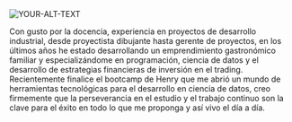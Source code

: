 <picture>
 <source media="(prefers-color-scheme: dark)" srcset="YOUR-DARKMODE-IMAGE">
 <source media="(prefers-color-scheme: light)" srcset="YOUR-LIGHTMODE-IMAGE">
 <img alt="YOUR-ALT-TEXT" src="YOUR-DEFAULT-IMAGE">
</picture>


Con gusto por la docencia, experiencia en proyectos de desarrollo industrial, desde proyectista dibujante hasta gerente de proyectos, en los últimos años he estado desarrollando un emprendimiento gastronómico familiar y especializándome en programación, ciencia de datos y el desarrollo de estrategias financieras de inversión en el trading. Recientemente finalice el bootcamp de Henry que me abrió un mundo de herramientas tecnológicas para el desarrollo en ciencia de datos, creo firmemente que la perseverancia en el estudio y el trabajo continuo son la clave para el éxito en todo lo que me proponga y así vivo el día a día. 
<!-- 
### Hi there 👋
**JCSR2022/JCSR2022** is a ✨ _special_ ✨ repository because its `README.md` (this file) appears on your GitHub profile.

Here are some ideas to get you started:

- 🔭 I’m currently working on ...
- 🌱 I’m currently learning ...
- 👯 I’m looking to collaborate on ...
- 🤔 I’m looking for help with ...
- 💬 Ask me about ...
- 📫 How to reach me: ...
- 😄 Pronouns: ...
- ⚡ Fun fact: ...
-->
